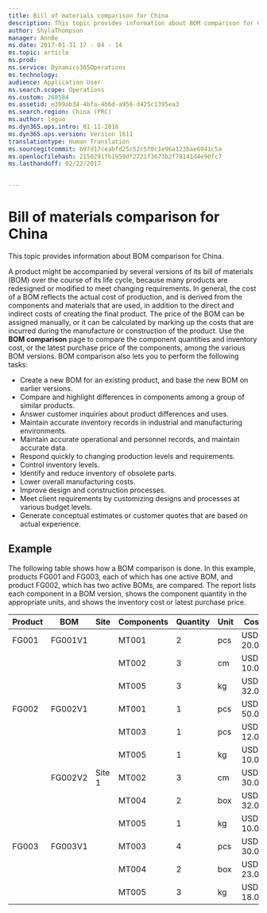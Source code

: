 ```yaml
---
title: Bill of materials comparison for China
description: This topic provides information about BOM comparison for China.
author: ShylaThompson
manager: AnnBe
ms.date: 2017-01-31 17 - 04 - 14
ms.topic: article
ms.prod: 
ms.service: Dynamics365Operations
ms.technology: 
audience: Application User
ms.search.scope: Operations
ms.custom: 268584
ms.assetid: e399ab34-4bfa-4b6d-a956-d425c1395ea3
ms.search.region: China (PRC)
ms.author: leguo
ms.dyn365.ops.intro: 01-11-2016
ms.dyn365.ops.version: Version 1611
translationtype: Human Translation
ms.sourcegitcommit: b97d17ceabfd25c52c5f0c1e96a123bae6941c5a
ms.openlocfilehash: 2150291fb1959df2721f3673b2f78141d4e90fc7
ms.lasthandoff: 02/22/2017


---
```


# <a name="bill-of-materials-comparison-for-china"></a>Bill of materials comparison for China

This topic provides information about BOM comparison for China.

A product might be accompanied by several versions of its bill of materials (BOM) over the course of its life cycle, because many products are redesigned or modified to meet changing requirements. In general, the cost of a BOM reflects the actual cost of production, and is derived from the components and materials that are used, in addition to the direct and indirect costs of creating the final product. The price of the BOM can be assigned manually, or it can be calculated by marking up the costs that are incurred during the manufacture or construction of the product. Use the **BOM comparison** page to compare the component quantities and inventory cost, or the latest purchase price of the components, among the various BOM versions. BOM comparison also lets you to perform the following tasks:

-   Create a new BOM for an existing product, and base the new BOM on earlier versions.
-   Compare and highlight differences in components among a group of similar products.
-   Answer customer inquiries about product differences and uses.
-   Maintain accurate inventory records in industrial and manufacturing environments.
-   Maintain accurate operational and personnel records, and maintain accurate data.
-   Respond quickly to changing production levels and requirements.
-   Control inventory levels.
-   Identify and reduce inventory of obsolete parts.
-   Lower overall manufacturing costs.
-   Improve design and construction processes.
-   Meet client requirements by customizing designs and processes at various budget levels.
-   Generate conceptual estimates or customer quotes that are based on actual experience.

## <a name="example"></a>Example
The following table shows how a BOM comparison is done. In this example, products FG001 and FG003, each of which has one active BOM, and product FG002, which has two active BOMs, are compared. The report lists each component in a BOM version, shows the component quantity in the appropriate units, and shows the inventory cost or latest purchase price.

| Product | BOM     | Site   | Components | Quantity | Unit | Cost      |
|---------|---------|--------|------------|----------|------|-----------|
| FG001   | FG001V1 |        | MT001      | 2        | pcs  | USD 20.00 |
|         |         |        | MT002      | 3        | cm   | USD 10.00 |
|         |         |        | MT005      | 3        | kg   | USD 32.00 |
| FG002   | FG002V1 |        | MT001      | 1        | pcs  | USD 50.00 |
|         |         |        | MT003      | 1        | pcs  | USD 12.00 |
|         |         |        | MT005      | 1        | kg   | USD 10.00 |
|         | FG002V2 | Site 1 | MT002      | 3        | cm   | USD 30.00 |
|         |         |        | MT004      | 2        | box  | USD 32.00 |
|         |         |        | MT005      | 1        | kg   | USD 10.00 |
| FG003   | FG003V1 |        | MT003      | 4        | pcs  | USD 30.00 |
|         |         |        | MT004      | 2        | box  | USD 23.00 |
|         |         |        | MT005      | 3        | kg   | USD 18.00 |





